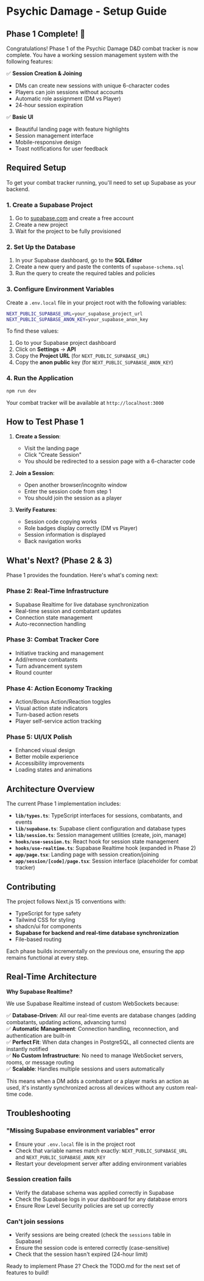 # Psychic Damage - Setup Guide

## Phase 1 Complete! 🎉

Congratulations! Phase 1 of the Psychic Damage D&D combat tracker is now complete. You have a working session management system with the following features:

✅ **Session Creation & Joining**
- DMs can create new sessions with unique 6-character codes
- Players can join sessions without accounts
- Automatic role assignment (DM vs Player)
- 24-hour session expiration

✅ **Basic UI**
- Beautiful landing page with feature highlights
- Session management interface
- Mobile-responsive design
- Toast notifications for user feedback

## Required Setup

To get your combat tracker running, you'll need to set up Supabase as your backend.

### 1. Create a Supabase Project

1. Go to [supabase.com](https://supabase.com) and create a free account
2. Create a new project
3. Wait for the project to be fully provisioned

### 2. Set Up the Database

1. In your Supabase dashboard, go to the **SQL Editor**
2. Create a new query and paste the contents of `supabase-schema.sql`
3. Run the query to create the required tables and policies

### 3. Configure Environment Variables

Create a `.env.local` file in your project root with the following variables:

```bash
NEXT_PUBLIC_SUPABASE_URL=your_supabase_project_url
NEXT_PUBLIC_SUPABASE_ANON_KEY=your_supabase_anon_key
```

To find these values:
1. Go to your Supabase project dashboard
2. Click on **Settings** → **API**
3. Copy the **Project URL** (for `NEXT_PUBLIC_SUPABASE_URL`)
4. Copy the **anon public** key (for `NEXT_PUBLIC_SUPABASE_ANON_KEY`)

### 4. Run the Application

```bash
npm run dev
```

Your combat tracker will be available at `http://localhost:3000`

## How to Test Phase 1

1. **Create a Session**:
   - Visit the landing page
   - Click "Create Session"
   - You should be redirected to a session page with a 6-character code

2. **Join a Session**:
   - Open another browser/incognito window
   - Enter the session code from step 1
   - You should join the session as a player

3. **Verify Features**:
   - Session code copying works
   - Role badges display correctly (DM vs Player)
   - Session information is displayed
   - Back navigation works

## What's Next? (Phase 2 & 3)

Phase 1 provides the foundation. Here's what's coming next:

### Phase 2: Real-Time Infrastructure
- Supabase Realtime for live database synchronization
- Real-time session and combatant updates
- Connection state management
- Auto-reconnection handling

### Phase 3: Combat Tracker Core
- Initiative tracking and management
- Add/remove combatants
- Turn advancement system
- Round counter

### Phase 4: Action Economy Tracking
- Action/Bonus Action/Reaction toggles
- Visual action state indicators
- Turn-based action resets
- Player self-service action tracking

### Phase 5: UI/UX Polish
- Enhanced visual design
- Better mobile experience
- Accessibility improvements
- Loading states and animations

## Architecture Overview

The current Phase 1 implementation includes:

- **`lib/types.ts`**: TypeScript interfaces for sessions, combatants, and events
- **`lib/supabase.ts`**: Supabase client configuration and database types
- **`lib/session.ts`**: Session management utilities (create, join, manage)
- **`hooks/use-session.ts`**: React hook for session state management
- **`hooks/use-realtime.ts`**: Supabase Realtime hook (expanded in Phase 2)
- **`app/page.tsx`**: Landing page with session creation/joining
- **`app/session/[code]/page.tsx`**: Session interface (placeholder for combat tracker)

## Contributing

The project follows Next.js 15 conventions with:
- TypeScript for type safety
- Tailwind CSS for styling
- shadcn/ui for components
- **Supabase for backend and real-time database synchronization**
- File-based routing

Each phase builds incrementally on the previous one, ensuring the app remains functional at every step.

## Real-Time Architecture

**Why Supabase Realtime?**

We use Supabase Realtime instead of custom WebSockets because:

✅ **Database-Driven**: All our real-time events are database changes (adding combatants, updating actions, advancing turns)  
✅ **Automatic Management**: Connection handling, reconnection, and authentication are built-in  
✅ **Perfect Fit**: When data changes in PostgreSQL, all connected clients are instantly notified  
✅ **No Custom Infrastructure**: No need to manage WebSocket servers, rooms, or message routing  
✅ **Scalable**: Handles multiple sessions and users automatically  

This means when a DM adds a combatant or a player marks an action as used, it's instantly synchronized across all devices without any custom real-time code.

## Troubleshooting

### "Missing Supabase environment variables" error
- Ensure your `.env.local` file is in the project root
- Check that variable names match exactly: `NEXT_PUBLIC_SUPABASE_URL` and `NEXT_PUBLIC_SUPABASE_ANON_KEY`
- Restart your development server after adding environment variables

### Session creation fails
- Verify the database schema was applied correctly in Supabase
- Check the Supabase logs in your dashboard for any database errors
- Ensure Row Level Security policies are set up correctly

### Can't join sessions
- Verify sessions are being created (check the `sessions` table in Supabase)
- Ensure the session code is entered correctly (case-sensitive)
- Check that the session hasn't expired (24-hour limit)

Ready to implement Phase 2? Check the TODO.md for the next set of features to build! 